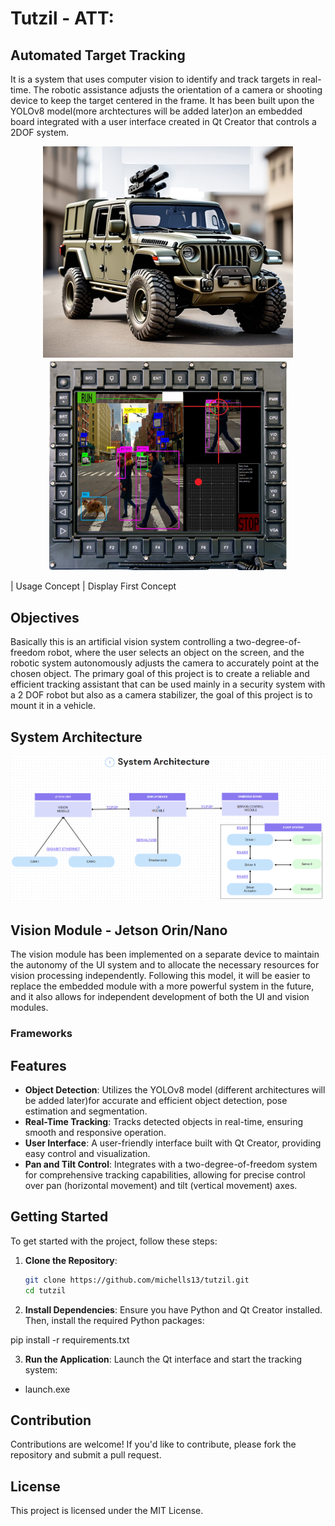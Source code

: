 # Tutzil - ATT: 
## Automated Target Tracking


It is a system that uses computer vision to identify and track targets in real-time. The robotic assistance adjusts the orientation of a camera or shooting device to keep the target centered in the frame. It has been built upon the YOLOv8 model(more archtectures will be added later)on an embedded board integrated with a user interface created in Qt Creator that controls a 2DOF system.


<p align="center">
  <img src="./Assets/concept.jpg" alt="Concept" width="400"/>
  <img src="./Assets/conceptscreen.jpg" alt="Concept Screen" width="380"/>
</p>




| Usage Concept                    | Display  First Concept                          

## Objectives

Basically this is an artificial vision system controlling a two-degree-of-freedom robot, where the user selects an object on the screen, and the robotic system autonomously adjusts the camera to accurately point at the chosen object. The primary goal of this project is to create a reliable and efficient tracking assistant that can be used mainly in a security system with a 2 DOF robot but also as a camera stabilizer, the goal of this project is to mount it in a vehicle.

## System Architecture 

![Mi imagen](./Assets/System_arch.png)

## Vision Module - Jetson Orin/Nano

The vision module has been implemented on a separate device to maintain the autonomy of the UI system and to allocate the necessary resources for vision processing independently. Following this model, it will be easier to replace the embedded module with a more powerful system in the future, and it also allows for independent development of both the UI and vision modules.

### Frameworks



## Features

- **Object Detection**: Utilizes the YOLOv8 model (different architectures will be added later)for accurate and efficient object detection, pose estimation and segmentation.
- **Real-Time Tracking**: Tracks detected objects in real-time, ensuring smooth and responsive operation.
- **User Interface**: A user-friendly interface built with Qt Creator, providing easy control and visualization.
- **Pan and Tilt Control**: Integrates with a two-degree-of-freedom system for comprehensive tracking capabilities, allowing for precise control over pan (horizontal movement) and tilt (vertical movement) axes.



## Getting Started

To get started with the project, follow these steps:

1. **Clone the Repository**:
   ```bash
   git clone https://github.com/michells13/tutzil.git
   cd tutzil  
   
2. **Install Dependencies**:
Ensure you have Python and Qt Creator installed. Then, install the required Python packages:

pip install -r requirements.txt

3. **Run the Application**:
Launch the Qt interface and start the tracking system:
- launch.exe

## Contribution
Contributions are welcome! If you'd like to contribute, please fork the repository and submit a pull request.

## License
This project is licensed under the MIT License.

